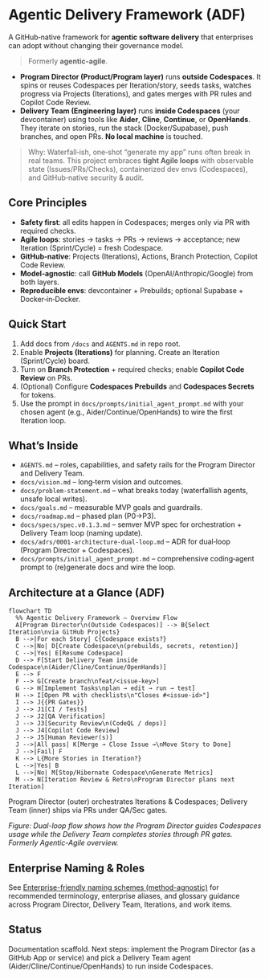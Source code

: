 # Agentic Delivery Framework (ADF)

A GitHub‑native framework for **agentic software delivery** that enterprises can adopt without changing their governance model.

> Formerly **agentic-agile**.

- **Program Director (Product/Program layer)** runs **outside Codespaces**. It spins or reuses Codespaces per Iteration/story, seeds tasks, watches progress via Projects (Iterations), and gates merges with PR rules and Copilot Code Review.
- **Delivery Team (Engineering layer)** runs **inside Codespaces** (your devcontainer) using tools like **Aider**, **Cline**, **Continue**, or **OpenHands**. They iterate on stories, run the stack (Docker/Supabase), push branches, and open PRs. **No local machine** is touched.

> Why: Waterfall‑ish, one‑shot “generate my app” runs often break in real teams. This project embraces **tight Agile loops** with observable state (Issues/PRs/Checks), containerized dev envs (Codespaces), and GitHub‑native security & audit.

## Core Principles
- **Safety first**: all edits happen in Codespaces; merges only via PR with required checks.
- **Agile loops**: stories → tasks → PRs → reviews → acceptance; new Iteration (Sprint/Cycle) = fresh Codespace.
- **GitHub‑native**: Projects (Iterations), Actions, Branch Protection, Copilot Code Review.
- **Model‑agnostic**: call **GitHub Models** (OpenAI/Anthropic/Google) from both layers.
- **Reproducible envs**: devcontainer + Prebuilds; optional Supabase + Docker‑in‑Docker.

## Quick Start
1. Add docs from `/docs` and `AGENTS.md` in repo root.
2. Enable **Projects (Iterations)** for planning. Create an Iteration (Sprint/Cycle) board.
3. Turn on **Branch Protection** + required checks; enable **Copilot Code Review** on PRs.
4. (Optional) Configure **Codespaces Prebuilds** and **Codespaces Secrets** for tokens.
5. Use the prompt in `docs/prompts/initial_agent_prompt.md` with your chosen agent (e.g., Aider/Continue/OpenHands) to wire the first Iteration loop.

## What’s Inside
- `AGENTS.md` – roles, capabilities, and safety rails for the Program Director and Delivery Team.
- `docs/vision.md` – long‑term vision and outcomes.
- `docs/problem-statement.md` – what breaks today (waterfallish agents, unsafe local writes).
- `docs/goals.md` – measurable MVP goals and guardrails.
- `docs/roadmap.md` – phased plan (P0→P3).
- `docs/specs/spec.v0.1.3.md` – semver MVP spec for orchestration + Delivery Team loop (naming update).
- `docs/adrs/0001-architecture-dual-loop.md` – ADR for dual‑loop (Program Director + Codespaces).
- `docs/prompts/initial_agent_prompt.md` – comprehensive coding‑agent prompt to (re)generate docs and wire the loop.

## Architecture at a Glance (ADF)
```mermaid
flowchart TD
  %% Agentic Delivery Framework — Overview Flow
  A[Program Director\n(Outside Codespaces)] --> B{Select Iteration\nvia GitHub Projects}
  B -->|For each Story| C{Codespace exists?}
  C -->|No| D[Create Codespace\n(prebuilds, secrets, retention)]
  C -->|Yes| E[Resume Codespace]
  D --> F[Start Delivery Team inside Codespace\n(Aider/Cline/Continue/OpenHands)]
  E --> F
  F --> G[Create branch\nfeat/<issue-key>]
  G --> H[Implement Tasks\nplan → edit → run → test]
  H --> I[Open PR with checklists\n"Closes #<issue-id>"]
  I --> J{{PR Gates}}
  J --> J1[CI / Tests]
  J --> J2[QA Verification]
  J --> J3[Security Review\n(CodeQL / deps)]
  J --> J4[Copilot Code Review]
  J --> J5[Human Reviewer(s)]
  J -->|All pass| K[Merge → Close Issue →\nMove Story to Done]
  J -->|Fail| F
  K --> L{More Stories in Iteration?}
  L -->|Yes| B
  L -->|No| M[Stop/Hibernate Codespace\nGenerate Metrics]
  M --> N[Iteration Review & Retro\nProgram Director plans next Iteration]
```
Program Director (outer) orchestrates Iterations & Codespaces; Delivery Team (inner) ships via PRs under QA/Sec gates.

_Figure: Dual-loop flow shows how the Program Director guides Codespaces usage while the Delivery Team completes stories through PR gates. Formerly Agentic-Agile overview._

## Enterprise Naming & Roles

See [Enterprise-friendly naming schemes (method-agnostic)](docs/naming/enterprise-friendly-naming.md) for recommended terminology, enterprise aliases, and glossary guidance across Program Director, Delivery Team, Iterations, and work items.

## Status
Documentation scaffold. Next steps: implement the Program Director (as a GitHub App or service) and pick a Delivery Team agent (Aider/Cline/Continue/OpenHands) to run inside Codespaces.

